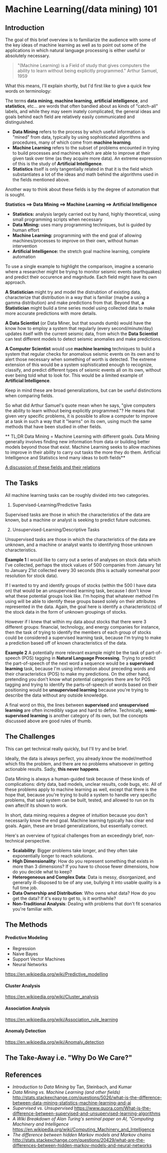 # Machine Learning(/data mining) 101

## Introduction

The goal of this brief overview is to familiarize the audience with some of the key ideas of machine learning as well as to point out some of the applications in which natural language processing is either useful or absolutely necessary.

> "(Machine Learning) is a Field of study that gives computers the ability to learn without being explicitly programmed."
> Arthur Samuel, 1959

What this means, I'll explain shortly, but I'd first like to give a quick few words on terminology:

The terms **data mining**, **machine learning**, **artificial intelligence**, and **statistics**, etc... are words that often bandied about as kinds of "catch-all" labels, and while they may seem inately complicated, the general ideas and goals behind each field are relatively easily communicated and distinguished.

* **Data Mining** refers to the process by which useful information is "mined" from data, typically by using sophisticated algorithms and procedures, many of which come from **machine learning**.
* **Machine Learning** refers to the subset of problems encounted in trying to build processes and machines which are able to improve at their given task over time (as they acquire more data). An extreme expression of this is the study of **Artificial Intelligence**.
* **Statistics** itself is only tangentially related in that it is the field which substantiates a lot of the ideas and math behind the algorithms used in the fields mentioned above.

Another way to think about these fields is by the degree of automation that is sought.

**Statistics ==> Data Mining ==> Machine Learning ==> Artificial Intelligence**

* **Statistics:** analysis largely carried out by hand, highly theoretical, using small programming scripts when necessary
* **Data Mining:** uses many programming techniques, but is guided by human effort
* **Machine Learning:** programming with the end goal of allowing machines/processes to improve on their own, without human intervention
* **Artificial Intelligence:** the stretch goal machine learning, complete automation

To use a single example to highlight the comparison, imagine a scenario where a researcher might be trying to monitor seismic events (earthquakes) and predict their occurence and magnitude. Each field might have its own approach.

**A Statistician** might try and model the distrubtion of existing data, characterize that distribution in a way that is familiar (maybe a using a gamma distribution) and make predictions from that. Beyond that, **a Statistician** might build a time series model using collected data to make more accurate predictions with more details.

**A Data Scientist** (or Data Miner, but that sounds dumb) would have the know how to employ a system that regularly (every second/minute/day) updates itself with the current seismic data, from which the **Data Scientist** can test different models to detect seismic anomalies and make predictions.

**A Computer Scientist** would use **machine learning** techniques to build a system that regular checks for anomalous seismic events on its own and to alert those necessary when something of worth is detected. The extreme extension of this would be a system sophisticated enough to recognize, classify, and predict different types of seismic events all on its own, without ever being told what to look for. This would be a limited example of **Artificial Intelligence**.

Keep in mind these are broad generalizations, but can be useful distinctions when comparing fields.

So what did Arthur Samuel's quote mean when he says, "give computers the ability to learn without being explicitly programmed."? He means that given very specific problems, it is possible to allow a computer to improve at a task in such a way that it "learns" on its own, using much the same methods that have been studied in other fields.

** TL;DR Data Mining = Machine Learning with different goals. Data Mining generally involves finding new information from data or building better models beyond those that exist. Machine Learning seeks to allow machines to improve in their ability to carry out tasks the more they do them. Artificial Intelligence and Statistics lend many ideas to both fields**

[A discussion of these fields and their relations](http://stats.stackexchange.com/questions/5026/what-is-the-difference-between-data-mining-statistics-machine-learning-and-ai)

## The Tasks

All machine learning tasks can be roughly divided into two categories.

1. Supervised-Learning/Predictive Tasks

Supervised tasks are those in which the characteristics of the data are known, but a machine or analyst is seeking to predict future outcomes.

2. Unsupervised-Learning/Descriptive Tasks

Unsupervised tasks are those in which the characteristics of the data are unknown, and a machine or analyst wants to identifying those unknown characteristics.

**Example 1** I would like to carry out a series of analyses on stock data which I've collected, perhaps the stock values of 500 companies from January 1st to January 21st collected every 30 seconds (this is actually somewhat poor resolution for stock data).

If I wanted to try and identify groups of stocks (within the 500 I have data on) that would be an unsupervised learning task, because I don't know what these potential groups look like. I'm hoping that whatever method I'm using will be able to identify these groups based solely on their attributes represented in the data. Again, the goal here is identify a characteristic(s) of the stock data in the form of unknown groupings of stocks.

However if I knew that within my data about stocks that there were 3 different groups: financial, technology, and energy companies for instance, then the task of trying to identify the members of each group of stocks could be considered a supervised learning task, because I'm trying to make a prediction based off of known characteristics of the data.

**Example 2** A potentially more relevant example might be the task of part-of-speech (POS) tagging in **Natural Language Processing**. Trying to predict the part-of-speech of the next word a sequence would be a **supervised learning** task, because I'm using information about preceding words and their characteristics (POS) to make my predictions. On the other hand, pretending you don't know what potential categories there are for POS tagging and trying to identify the parts-of-speech of words based on their positioning would be **unsupervised learning** because you're trying to describe the data without any outside knowledge.

A final word on this, the lines between **supervised** and **unsupervised learning** are often incredibly vague and hard to define. Technically, **semi-supervised learning** is another category of its own, but the concepts discussed above are good rules of thumb.

## The Challenges

This can get technical really quickly, but I'll try and be brief. 

Ideally, the data is always perfect, you already know the model/method which fits the problem, and there are no problems whatsoever in getting actionable results. Sadly, **this never happens**.

Data Mining is always a human-guided task because of these kinds of complications: dirty data, bad models, unclear results, code bugs, etc. All of these problems apply to machine learning as well, except that there is the hope that, because you're trying to build a system to handle very specific problems, that said system can be built, tested, and allowed to run on its own after/if its shown to work. 

In short, data mining requires a degree of intuition because you don't necessarily know the end goal. Machine learning typically has clear end goals. Again, these are broad generalizations, but essentially correct.

Here's an overview of typical challenges from an exceedingly brief, non-technical perspective.

* **Scalability**: Bigger problems take longer, and they often take exponentially longer to reach solutions.
* **High Dimensionality**: How do you represent something that exists in more than 3 dimensions? If you have to choose fewer dimensions, how do you decide what to keep?
* **Heterogeneous and Complex Data**: Data is messy, disorganized, and generally ill-disposed to be of any use, bullying it into usable quality is a full time job.
* **Data Ownership and Distribution**: Who owns what data? How do you get the data? If it's easy to get to, is it worthwhile?
* **Non-Traditional Analysis**: Dealing with problems that don't fit scenarios you're familiar with.

## The Methods



#### Predictive Modeling

* Regression
* Naive Bayes
* Support Vector Machines
* Neural Networks

https://en.wikipedia.org/wiki/Predictive_modelling

#### Cluster Analysis

https://en.wikipedia.org/wiki/Cluster_analysis

#### Association Analysis

https://en.wikipedia.org/wiki/Association_rule_learning

#### Anomaly Detection

https://en.wikipedia.org/wiki/Anomaly_detection

## The Take-Away i.e. "Why Do We Care?"



## References

* *Introduction to Data Mining* by Tan, Steinbach, and Kumar
* *Data Mining vs. Machine Learning (and other fields)* http://stats.stackexchange.com/questions/5026/what-is-the-difference-between-data-mining-statistics-machine-learning-and-ai
* *Supervised vs. Unsupervised* https://www.quora.com/What-is-the-difference-between-supervised-and-unsupervised-learning-algorithms
* *A Wiki Breakdown of Alan Turing's seminal paper on AI, "Computing Machinery and Intelligence* https://en.wikipedia.org/wiki/Computing_Machinery_and_Intelligence
* *The difference between hidden Markov models and Markov chains* http://stats.stackexchange.com/questions/20429/what-are-the-differences-between-hidden-markov-models-and-neural-networks

